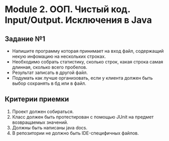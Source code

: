 # Module 2. ООП. Чистый код. Input/Output. Исключения в Java

## Задание №1

* Напишите программу которая принимает на вход файл, содержащий некую инфомацию на нескольких строках.
* Необходимо собрать статистику, сколько строк, какая строка самая длинная, сколько всего пробелов.
* Результат записать в другой файл.
* Подумать как лучше организовать, если у клиента должен быть выбор сохранять в бд или в файл.

## Критерии приемки

1. Проект должен собираться.
2. Класс должен быть протестирован с помощью JUnit на предмет возвращаемых значений.
3. Должны быть написаны java docs.
4. В репозитории не должно быть IDE-специфичных файлов.